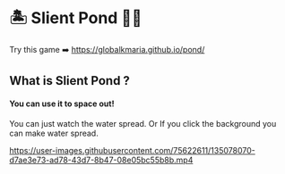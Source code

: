 # 🏝 Slient Pond 🧘‍♂️

Try this game ➡️ https://globalkmaria.github.io/pond/

## What is Slient Pond ?

#### You can use it to space out!

<p>You can just watch the water spread. Or If you click the background you can make water spread.</p>

https://user-images.githubusercontent.com/75622611/135078070-d7ae3e73-ad78-43d7-8b47-08e05bc55b8b.mp4


